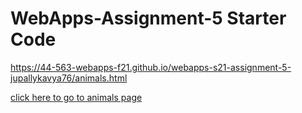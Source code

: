 # WebApps-Assignment-5 Starter Code
 https://44-563-webapps-f21.github.io/webapps-s21-assignment-5-jupallykavya76/animals.html


 
 <a href="animals.html">click here to go to animals page</a>